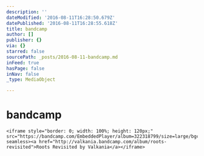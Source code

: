```yaml
---
description: ''
dateModified: '2016-08-11T16:28:50.679Z'
datePublished: '2016-08-11T16:28:55.618Z'
title: bandcamp
author: []
publisher: {}
via: {}
starred: false
sourcePath: _posts/2016-08-11-bandcamp.md
inFeed: true
hasPage: false
inNav: false
_type: MediaObject

---
```

# bandcamp

    <iframe style="border: 0; width: 100%; height: 120px;" src="https://bandcamp.com/EmbeddedPlayer/album=322318799/size=large/bgcol=ffffff/linkcol=0687f5/tracklist=false/artwork=small/transparent=true/" seamless><a href="http://valkania.bandcamp.com/album/roots-revisited">Roots Revisited by Valkania</a></iframe>